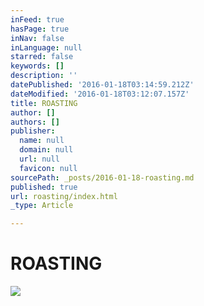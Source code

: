 ```yaml
---
inFeed: true
hasPage: true
inNav: false
inLanguage: null
starred: false
keywords: []
description: ''
datePublished: '2016-01-18T03:14:59.212Z'
dateModified: '2016-01-18T03:12:07.157Z'
title: ROASTING
author: []
authors: []
publisher:
  name: null
  domain: null
  url: null
  favicon: null
sourcePath: _posts/2016-01-18-roasting.md
published: true
url: roasting/index.html
_type: Article

---
```

# ROASTING
![](https://the-grid-user-content.s3-us-west-2.amazonaws.com/6655772b-43b4-42bf-981c-d85837b0004b.JPG)
